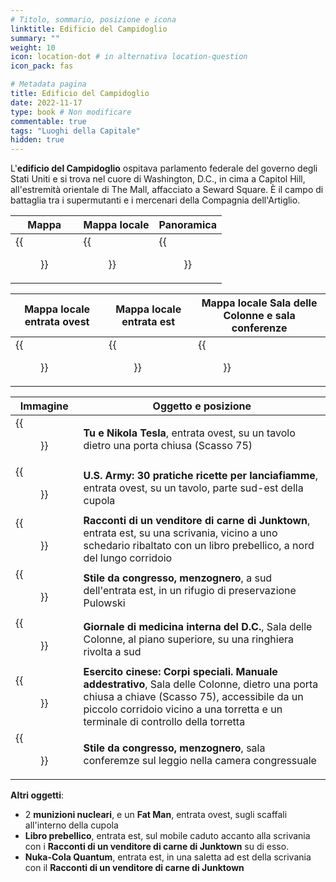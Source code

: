 ```yaml
---
# Titolo, sommario, posizione e icona
linktitle: Edificio del Campidoglio
summary: ""
weight: 10
icon: location-dot # in alternativa location-question
icon_pack: fas

# Metadata pagina
title: Edificio del Campidoglio
date: 2022-11-17
type: book # Non modificare
commentable: true
tags: "Luoghi della Capitale"
hidden: true
---
```


<div class="fo3">

L'**edificio del Campidoglio** ospitava parlamento federale del governo degli Stati Uniti e si trova nel cuore di Washington, D.C., in cima a Capitol Hill, all'estremità orientale di The Mall, affacciato a Seward Square. È il campo di battaglia tra i supermutanti e i mercenari della Compagnia dell'Artiglio.

| Mappa | Mappa locale | Panoramica |
| ----- | ------------ | ---------- |
| {{<figure src="fo3/Capitol_Building_loc.webp">}}  | {{<figure src="fo3/Capitol_Building_loc_map.webp">}}  | {{<figure src="fo3/The_Capitol-1.webp">}}  |

| Mappa locale entrata ovest | Mappa locale entrata est | Mappa locale Sala delle Colonne e sala conferenze |
| ----- | ------------ | ---------- |
|  {{<figure src="fo3/CB_west_entrance_loc_map.webp">}} | {{<figure src="fo3/CB_east_entrance_loc_map.webp">}}  |  {{<figure src="fo3/CB_Columns_and_Conference_Hall_loc_map.webp">}} |


| Immagine                                           | Oggetto e posizione                                                                                                                                                                                                               |
| -------------------------------------------------- | --------------------------------------------------------------------------------------------------------------------------------------------------------------------------------------------------------------------------------- |
| {{<figure src="fo3/Nikola_Tesla_and_You_Capitol_building.webp">}}    | **Tu e Nikola Tesla**, entrata ovest, su un tavolo dietro una porta chiusa (Scasso 75)                                                                                                                                            |
| {{<figure src="fo3/US_Army_HFR_Capitol_Building.webp">}}             | **U.S. Army: 30 pratiche ricette per lanciafiamme**, entrata ovest, su un tavolo, parte sud-est della cupola                                                                                                                      |
| {{<figure src="fo3/TOJJV_Capitol_Building.jpg">}}                                          | **Racconti di un venditore di carne di Junktown**, entrata est, su una scrivania, vicino a uno schedario ribaltato con un libro prebellico, a nord del lungo corridoio                                                                                              |
| {{<figure src="fo3/FO3_LCS_Capitol_Building_Pulowski 1.webp">}}      | **Stile da congresso, menzognero**,  a sud dell'entrata est, in un rifugio di preservazione Pulowski                                                                                                                              |
| {{<figure src="fo3/DC_Journal_of_IM_Capitol_Building_HofC.webp">}}   | **Giornale di medicina interna del D.C.**, Sala delle Colonne, al piano superiore, su una ringhiera rivolta a sud                                                                                                                 |
| {{<figure src="fo3/FO3_CA_SOTM_Capitol.webp">}}                      | **Esercito cinese: Corpi speciali. Manuale addestrativo**, Sala delle Colonne, dietro una porta chiusa a chiave (Scasso 75), accessibile da un piccolo corridoio vicino a una torretta e un terminale di controllo della torretta |
| {{<figure src="fo3/FO3_LCS_Capitol_Building_Conference_Hall.webp">}} | **Stile da congresso, menzognero**, sala conferemze sul leggio nella camera congressuale                                                                                                                                          |

**Altri oggetti**:
- 2 **munizioni nucleari**, e un **Fat Man**, entrata ovest, sugli scaffali all'interno della cupola
- **Libro prebellico**, entrata est, sul mobile caduto accanto alla scrivania con i **Racconti di un venditore di carne di Junktown** su di esso.
- **Nuka-Cola Quantum**, entrata est, in una saletta ad est della scrivania con il  **Racconti di un venditore di carne di Junktown**

</div>
